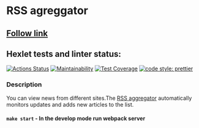 # RSS agreggator

## <a href="https://frontend-project-lvl3-git-main-denbon05.vercel.app/">Follow link</a>

## Hexlet tests and linter status:

[![Actions Status](https://github.com/denbon05/frontend-project-lvl3/workflows/hexlet-check/badge.svg)](https://github.com/denbon05/frontend-project-lvl3/actions)
[![Maintainability](https://api.codeclimate.com/v1/badges/dfe1b29baad12d37287d/maintainability)](https://codeclimate.com/github/denbon05/frontend-project-lvl3/maintainability)
[![Test Coverage](https://api.codeclimate.com/v1/badges/dfe1b29baad12d37287d/test_coverage)](https://codeclimate.com/github/denbon05/frontend-project-lvl3/test_coverage)
[![code style: prettier](https://img.shields.io/badge/code_style-prettier-ff69b4.svg?style=flat-square)](https://github.com/prettier/prettier)

### Description

You can view news from different sites.The <a href="https://frontend-project-lvl3-git-main-denbon05.vercel.app/">RSS aggregator</a> automatically monitors updates and adds new articles to the list.

#### <b>`make start`</b> - In the develop mode run webpack server
